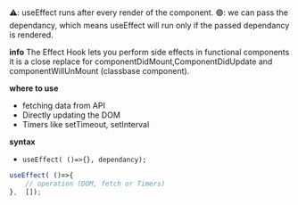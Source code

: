 ⚠️: useEffect runs after every render of the component.
🟢: we can pass the dependancy, which means useEffect will run only if the passed dependancy is rendered.

**info**
The Effect Hook lets you perform side effects in functional components
it is a close replace for componentDidMount,ComponentDidUpdate and componentWillUnMount (classbase component).


**where to use**
- fetching data from API
- Directly updating the DOM
- Timers like setTimeout, setInterval

**syntax**

- `useEffect( ()=>{}, dependancy);`

```javascript
useEffect( ()=>{
    // operation (DOM, fetch or Timers)
},  []);



